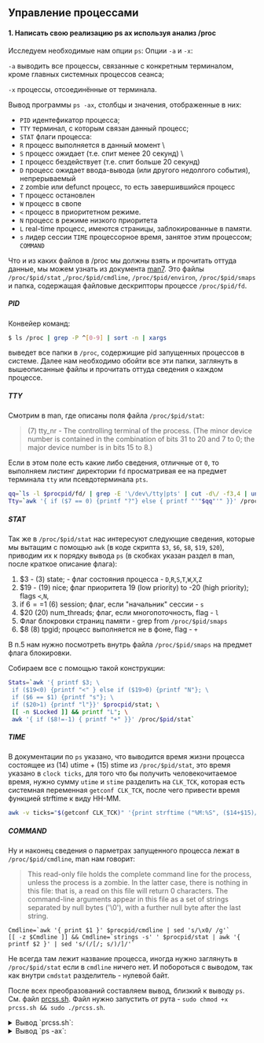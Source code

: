 ## Управление процессами

#### 1. Написать свою реализацию ps ax используя анализ /proc

Исследуем необходимые нам опции `ps`:
Опции `-a` и `-x`:

`-a` выводить все процессы, связанные с конкретным терминалом, кроме главных системных процессов сеанса;

`-x` процессы, отсоединённые от терминала.

Вывод программы `ps -ax`, столбцы и значения, отображенные в них:

- `PID` идентефикатор процесса;
- `TTY` терминал, с которым связан данный процесс;
- `STAT` флаги процесса:
 - `R` процесс выполняется в данный момент \
 - `S` процесс ожидает (т.е. спит менее 20 секунд) \
 - `I` процесс бездействует (т.е. спит больше 20 секунд)
 - `D` процесс ожидает ввода-вывода (или другого недолгого события), непрерываемый
 - `Z` zombie или defunct процесс, то есть завершившийся процесс
 - `T` процесс остановлен
 - `W` процесс в свопе
 - `<` процесс в приоритетном режиме.
 - `N` процесс в режиме низкого приоритета
 - `L` real-time процесс, имеются страницы, заблокированные в памяти.
 - `s` лидер сессии
`TIME` процессорное время, занятое этим процессом;
`COMMAND` 

Что и из каких файлов в /proc мы должны взять и прочитать оттуда данные, мы можем узнать из документа [man7](http://man7.org/linux/man-pages/man5/proc.5.html). Это файлы `/proc/$pid/stat` ,`/proc/$pid/cmdline`, `/proc/$pid/environ`, `/proc/$pid/smaps` и папка, содержащая файловые дескрипторы процессе `/proc/$pid/fd`.

##### PID

Конвейер команд:

```bash
$ ls /proc | grep -P ^[0-9] | sort -n | xargs
```

выведет все папки в `/proc`, содержищие pid запущенных процессов в системе. Далее нам необходимо обойти все эти папки, заглянуть в вышеописанные файлы и прочитать оттуда сведения о каждом процессе.

##### TTY

Смотрим в man, где описаны поля файла `/proc/$pid/stat`:

>(7) tty_nr - The controlling terminal of the process. (The minor device number is contained in the combination of bits 31 to 20 and 7 to 0; the major device number is in bits 15 to 8.)

Если в этом поле есть какие либо сведения, отличные от `0`, то выполняем листинг директории `fd` просматривая ее на предмет терминала `tty` или псевдотерминала `pts`.

```bash
qq=`ls -l $procpid/fd/ | grep -E '\/dev\/tty|pts' | cut -d\/ -f3,4 | uniq`
Tty=`awk '{ if ($7 == 0) {printf "?"} else { printf "'"$qq"'" }}' /proc/$pid/stat`
```

##### STAT

Так же в `/proc/$pid/stat` нас интересуют следующие сведения, которые мы вытащим с помощью `awk` (в коде скрипта `$3`, `$6`, `$8`, `$19`, `$20`), приводим их к порядку вывода `ps` (в скобках указан раздел в man, после краткое описание флага):

 1. $3 - (3) state; - флаг состояния процесса - `D`,`R`,`S`,`T`,`W`,`X`,`Z`
 2. $19 - (19) nice; флаг приоритета 19 (low priority) to -20 (high priority); flags `<`,`N`,` `
 3. if $6==$1 (6) session; флаг, если "начальник" сессии - `s`
 4. $20 (20) num_threads; флаг, если многопоточность, flag - `l`
 5. Флаг блокровки страниц памяти - grep from `/proc/$pid/smaps`
 6. $8 (8) tpgid; процесс выполняется не в фоне, flag - `+`

В п.5 нам нужно посмотреть внутрь файла `/proc/$pid/smaps` на предмет флага блокировки.

Собираем все с помощью такой конструкции:

```bash
Stats=`awk '{ printf $3; \
 if ($19<0) {printf "<" } else if ($19>0) {printf "N"}; \
 if ($6 == $1) {printf "s"}; \
 if ($20>1) {printf "l"}}' $procpid/stat; \
 [[ -n $Locked ]] && printf "L"; \
 awk '{ if ($8!=-1) { printf "+" }}' /proc/$pid/stat`
```

##### TIME 

В документации по `ps` указано, что выводится время жизни процесса состоящее из (14) utime + (15) stime из `/proc/$pid/stat`, это время указано в `clock ticks`, для того что бы получить человекочитаемое время, нужно сумму `utime` и `stime` разделить на `CLK_TCK`, которая есть системная переменная `getconf CLK_TCK`, после чего привести время функцией strftime к виду HH-MM.

```bash
awk -v ticks="$(getconf CLK_TCK)" '{print strftime ("%M:%S", ($14+$15)/ticks)}' /proc/$pid/stat
```  

##### COMMAND

Ну и наконец сведения о парметрах запущенного процесса лежат в `/proc/$pid/cmdline`, man нам говорит:

>This read-only file holds the complete command line for the process, unless the process is a zombie.  In the latter case, there is nothing in this file: that is, a read on this file will return 0 characters. The command-line arguments appear in this file as a set of strings separated by null bytes ('\0'), with a further null byte after the last string.

```
Cmdline=`awk '{ print $1 }' $procpid/cmdline | sed 's/\x0/ /g'`
[[ -z $Cmdline ]] && Cmdline=`strings -s' ' $procpid/stat | awk '{ printf $2 }' | sed 's/(/[/; s/)/]/'`
```

Не всегда там лежит название процесса, иногда нужно заглянуть в `/proc/$pid/stat` если в `cmdline` ничего нет. И побороться с выводом, так как внутри `cmdstat` разделитель - нулевой байт.

После всех преобразований составляем вывод, близкий к выводу `ps`. См. файл [prcss.sh](). Файл нужно запустить от рута - `sudo chmod +x prcss.sh && sudo ./prcss.sh`. 

<details>
  <summary>Вывод `prcss.sh`:</summary>
<pre>
    PID TTY     STAT         TIME COMMAND   
      1 ?       Ss           00:34 /usr/lib/systemd/systemd --switched-root --system --deserialize 21 
      2 ?       S            00:00 [kthreadd]
      3 ?       S            00:02 [ksoftirqd/0]
      5 ?       S<           00:00 [kworker/0:0H]
      6 ?       S            00:05 [kworker/u128:0]
      7 ?       S            00:00 [migration/0]
      8 ?       S            00:00 [rcu_bh]  
      9 ?       R            00:26 [rcu_sched]
     10 ?       S<           00:00 [lru-add-drain]
     11 ?       S            00:17 [watchdog/0]
     13 ?       S            00:00 [kdevtmpfs]
     14 ?       S<           00:00 [netns]   
     15 ?       S            00:00 [khungtaskd]
     16 ?       S<           00:00 [writeback]
     17 ?       S<           00:00 [kintegrityd]
     18 ?       S<           00:00 [bioset]  
     19 ?       S<           00:00 [bioset]  
     20 ?       S<           00:00 [bioset]  
     21 ?       S<           00:00 [kblockd] 
     22 ?       S<           00:00 [md]      
     23 ?       S<           00:00 [edac-poller]
     32 ?       S            00:01 [kswapd0] 
     33 ?       SN           00:00 [ksmd]    
     34 ?       SN           00:05 [khugepaged]
     35 ?       S<           00:00 [crypto]  
     43 ?       S<           00:00 [kthrotld]
     44 ?       S<           00:00 [kmpath_rdacd]
     45 ?       S<           00:00 [kaluad]  
     46 ?       S<           00:00 [kpsmoused]
     48 ?       S<           00:00 [ipv6_addrconf]
     61 ?       S<           00:00 [deferwq] 
     92 ?       S            00:00 [kauditd] 
    112 ?       S<           00:00 [hv_vmbus_con]
    115 ?       S<           00:00 [ata_sff] 
    118 ?       S            00:00 [scsi_eh_0]
    119 ?       S<           00:00 [scsi_tmf_0]
    120 ?       S            00:00 [scsi_eh_1]
    121 ?       S<           00:00 [scsi_tmf_1]
    125 ?       S            00:00 [scsi_eh_2]
    128 ?       S<           00:00 [scsi_tmf_2]
    129 ?       S<           00:00 [storvsc_error_w]
    131 ?       S            00:00 [scsi_eh_3]
    132 ?       S<           00:00 [scsi_tmf_3]
    135 ?       S<           00:00 [storvsc_error_w]
    164 ?       S            00:03 [jbd2/sda1-8]
    165 ?       S<           00:00 [ext4-rsv-conver]
    217 ?       Ss           00:16 /usr/lib/systemd/systemd-journald 
    233 ?       S<           00:05 [kworker/0:1H]
    260 ?       Ss           00:00 /usr/lib/systemd/systemd-udevd 
    280 ?       S<sl         00:01 /sbin/auditd 
    288 ?       S            00:34 [hv_balloon]
    295 ?       S<           00:00 [rpciod]  
    296 ?       S<           00:00 [xprtiod] 
    361 ?       Ss           00:03 /sbin/rpcbind -w 
    362 ?       Ss           00:00 /usr/sbin/hypervvssd -n 
    366 ?       Ssl          00:01 /usr/lib/polkit-1/polkitd --no-debug 
    369 ?       S            00:05 /usr/sbin/chronyd 
    374 ?       Ssl          00:10 /usr/bin/dbus-daemon --system --address=systemd: --nofork --nopidfile --systemd-activation 
    379 ?       Ssl          00:00 /usr/sbin/gssproxy -D 
    388 ?       Ssl          00:44 /usr/sbin/NetworkManager --no-daemon 
    389 ?       Ss           00:06 /usr/lib/systemd/systemd-logind 
    398 tty1    Ss+          00:00 /sbin/agetty --noclear tty1 linux 
    399 ttyS0   Ss+          00:00 /sbin/agetty --keep-baud 115200 38400 9600 ttyS0 vt220 
    403 ?       Ss           00:03 /usr/sbin/crond -n 
    424 ?       S            00:01 /sbin/dhclient -d -q -sf /usr/libexec/nm-dhcp-helper -pf /var/run/dhclient-eth0.pid -lf /var/lib/NetworkManager/dhclient-5fb06bd0-0bb0-7ffb-45f1-d6edd65f3e03-eth0.lease -cf /var/lib/NetworkManager/dhclient-eth0.conf eth0 
    628 ?       Ssl          03:52 /usr/bin/python -Es /usr/sbin/tuned -l -P 
    632 ?       Ss           00:00 /usr/sbin/hypervkvpd -n 
    633 ?       Ssl          02:07 /usr/sbin/rsyslogd -n 
    739 ?       Ss           00:08 /usr/libexec/postfix/master -w 
    741 ?       S            00:01 qmgr -l -t unix -u 
   1057 ?       Ss           00:00 sshd:     
   1060 ?       S            00:00 sshd:     
   1061 pts/0   Ss+          00:00 -bash     
   4864 ?       Ssl          00:00 /usr/sbin/gssproxy -D =BOOT_IMAGE=/boot/vmlinuz-3.10.0-862.14.4.el7.x86_64 
  14047 ?       Ss           00:00 nginx:    
  17773 ?       Ss           00:00 /usr/sbin/lvmetad -f 
  17944 ?       Ssl          01:39 /usr/bin/containerd 
  18191 ?       S            00:03 nginx:    
  19903 ?       S            00:00 pickup -l -t unix -u 
  19930 ?       Ss           00:00 sshd:     
  19933 ?       S            00:00 sshd:     
  19934 pts/1   Ss+          00:00 -bash     
  19960 pts/1   S+           00:00 sudo -i   
  19961 pts/1   S+           00:00 -bash     
  21950 pts/1   S+           00:00 man ls    
awk: cmd. line:1: { if ($7 == 0) {printf "?"} else { printf "pts/1
awk: cmd. line:1:                                           ^ unterminated string
awk: cmd. line:1: { if ($7 == 0) {printf "?"} else { printf "pts/1
awk: cmd. line:1:                                           ^ syntax error
  21961         S+           00:00 less -s   
  21997 ?       S            00:00 [kworker/0:0]
  21998 ?       Ss           00:00 sshd:     
  22001 ?       S            00:00 sshd:     
  22002 pts/3   Ss+          00:00 -bash     
  22047 ?       S            00:00 [kworker/0:2]
  22048 ?       S            00:00 [kworker/0:1]
  22050 pts/3   S+           00:00 sudo -i   
  22051 pts/3   S+           00:00 -bash     
  22072 pts/3   S+           00:00 /bin/bash /root/./prcss.sh 
  22073 pts/3   S+           00:00 /bin/bash /root/./prcss.sh 
  22074 pts/3   S+           00:00 /bin/bash /root/./prcss.sh 
  22075 pts/3   S+           00:00 /bin/bash /root/./prcss.sh 
  22076 pts/3   S+           00:00 /bin/bash /root/./prcss.sh 
  22077 pts/3   S+           00:00 /bin/bash /root/./prcss.sh 
  26657 ?       Ssl          02:38 /usr/bin/dockerd -H unix:// 
  26806 ?       Sl           00:00 /usr/bin/docker-proxy -proto tcp -host-ip 0.0.0.0 -host-port 5000 -container-ip 172.17.0.2 -container-port 5000 
  26811 ?       Sl           00:10 containerd-shim -namespace moby -workdir /var/lib/containerd/io.containerd.runtime.v1.linux/moby/4840315fef0c065c58c16a733c930310961ce8edafa399c76474f6877b088583 -address /run/containerd/containerd.sock -containerd-binary /usr/bin/containerd -runtime-root /var/run/docker/runtime-runc 
  26827 ?       Ssl          00:30 registry serve /etc/docker/registry/config.yml 
  31457 pts/0   S+           00:00 sudo -i   
  31458 pts/0   S+           00:00 -bash     
  31554 ?       Ss           00:00 /usr/sbin/sshd -D -u0 
  50962 ?       S            00:00 [kworker/u128:2]
</pre></details>

<details>
  <summary>Вывод `ps -ax`:</summary>
<pre>
  PID TTY      STAT   TIME COMMAND
    1 ?        Ss     0:34 /usr/lib/systemd/systemd --switched-root --system --deserialize 21
    2 ?        S      0:00 [kthreadd]
    3 ?        S      0:02 [ksoftirqd/0]
    5 ?        S<     0:00 [kworker/0:0H]
    6 ?        S      0:05 [kworker/u128:0]
    7 ?        S      0:00 [migration/0]
    8 ?        S      0:00 [rcu_bh]
    9 ?        S      0:26 [rcu_sched]
   10 ?        S<     0:00 [lru-add-drain]
   11 ?        S      0:17 [watchdog/0]
   13 ?        S      0:00 [kdevtmpfs]
   14 ?        S<     0:00 [netns]
   15 ?        S      0:00 [khungtaskd]
   16 ?        S<     0:00 [writeback]
   17 ?        S<     0:00 [kintegrityd]
   18 ?        S<     0:00 [bioset]
   19 ?        S<     0:00 [bioset]
   20 ?        S<     0:00 [bioset]
   21 ?        S<     0:00 [kblockd]
   22 ?        S<     0:00 [md]
   23 ?        S<     0:00 [edac-poller]
   32 ?        S      0:01 [kswapd0]
   33 ?        SN     0:00 [ksmd]
   34 ?        SN     0:05 [khugepaged]
   35 ?        S<     0:00 [crypto]
   43 ?        S<     0:00 [kthrotld]
   44 ?        S<     0:00 [kmpath_rdacd]
   45 ?        S<     0:00 [kaluad]
   46 ?        S<     0:00 [kpsmoused]
   48 ?        S<     0:00 [ipv6_addrconf]
   61 ?        S<     0:00 [deferwq]
   92 ?        S      0:00 [kauditd]
  112 ?        S<     0:00 [hv_vmbus_con]
  115 ?        S<     0:00 [ata_sff]
  118 ?        S      0:00 [scsi_eh_0]
  119 ?        S<     0:00 [scsi_tmf_0]
  120 ?        S      0:00 [scsi_eh_1]
  121 ?        S<     0:00 [scsi_tmf_1]
  125 ?        S      0:00 [scsi_eh_2]
  128 ?        S<     0:00 [scsi_tmf_2]
  129 ?        S<     0:00 [storvsc_error_w]
  131 ?        S      0:00 [scsi_eh_3]
  132 ?        S<     0:00 [scsi_tmf_3]
  135 ?        S<     0:00 [storvsc_error_w]
  164 ?        S      0:03 [jbd2/sda1-8]
  165 ?        S<     0:00 [ext4-rsv-conver]
  217 ?        Ss     0:16 /usr/lib/systemd/systemd-journald
  233 ?        S<     0:05 [kworker/0:1H]
  260 ?        Ss     0:00 /usr/lib/systemd/systemd-udevd
  280 ?        S<sl   0:01 /sbin/auditd
  288 ?        S      0:34 [hv_balloon]
  295 ?        S<     0:00 [rpciod]
  296 ?        S<     0:00 [xprtiod]
  361 ?        Ss     0:03 /sbin/rpcbind -w
  362 ?        Ss     0:00 /usr/sbin/hypervvssd -n
  366 ?        Ssl    0:01 /usr/lib/polkit-1/polkitd --no-debug
  369 ?        S      0:05 /usr/sbin/chronyd
  374 ?        Ssl    0:10 /usr/bin/dbus-daemon --system --address=systemd: --nofork --nopidfile --systemd-activation
  379 ?        Ssl    0:00 /usr/sbin/gssproxy -D
  388 ?        Ssl    0:44 /usr/sbin/NetworkManager --no-daemon
  389 ?        Ss     0:06 /usr/lib/systemd/systemd-logind
  398 tty1     Ss+    0:00 /sbin/agetty --noclear tty1 linux
  399 ttyS0    Ss+    0:00 /sbin/agetty --keep-baud 115200 38400 9600 ttyS0 vt220
  403 ?        Ss     0:03 /usr/sbin/crond -n
  424 ?        S      0:01 /sbin/dhclient -d -q -sf /usr/libexec/nm-dhcp-helper -pf /var/run/dhclient-eth0.pid -lf /var/lib/NetworkManager/dhclient-5fb06bd0-
  628 ?        Ssl    3:52 /usr/bin/python -Es /usr/sbin/tuned -l -P
  632 ?        Ss     0:00 /usr/sbin/hypervkvpd -n
  633 ?        Ssl    2:07 /usr/sbin/rsyslogd -n
  739 ?        Ss     0:08 /usr/libexec/postfix/master -w
  741 ?        S      0:01 qmgr -l -t unix -u
 1057 ?        Ss     0:00 sshd: vagrant [priv]
 1060 ?        S      0:00 sshd: vagrant@pts/0
 1061 pts/0    Ss     0:00 -bash
 4864 ?        Ssl    0:00 /usr/sbin/gssproxy -D =BOOT_IMAGE=/boot/vmlinuz-3.10.0-862.14.4.el7.x86_64
14047 ?        Ss     0:00 nginx: master process nginx
17773 ?        Ss     0:00 /usr/sbin/lvmetad -f
17944 ?        Ssl    1:39 /usr/bin/containerd
18191 ?        S      0:03 nginx: worker process
19903 ?        S      0:00 pickup -l -t unix -u
19930 ?        Ss     0:00 sshd: kakoka [priv]
19933 ?        S      0:00 sshd: kakoka@pts/1
19934 pts/1    Ss     0:00 -bash
19960 pts/1    S      0:00 sudo -i
19961 pts/1    S      0:00 -bash
21950 pts/1    S+     0:00 man ls
21961 pts/1    S+     0:00 less -s
21997 ?        S      0:00 [kworker/0:0]
21998 ?        Ss     0:00 sshd: kakoka [priv]
22001 ?        S      0:00 sshd: kakoka@pts/3
22002 pts/3    Ss     0:00 -bash
22047 ?        S      0:00 [kworker/0:2]
22048 ?        R      0:00 [kworker/0:1]
22049 pts/3    R+     0:00 ps -ax
26657 ?        Ssl    2:38 /usr/bin/dockerd -H unix://
26806 ?        Sl     0:00 /usr/bin/docker-proxy -proto tcp -host-ip 0.0.0.0 -host-port 5000 -container-ip 172.17.0.2 -container-port 5000
26811 ?        Sl     0:10 containerd-shim -namespace moby -workdir /var/lib/containerd/io.containerd.runtime.v1.linux/moby/4840315fef0c065c58c16a733c9303109
26827 ?        Ssl    0:30 registry serve /etc/docker/registry/config.yml
31457 pts/0    S      0:00 sudo -i
31458 pts/0    S+     0:00 -bash
31554 ?        Ss     0:00 /usr/sbin/sshd -D -u0
50962 ?        S      0:00 [kworker/u128:2]
</pre></details>




